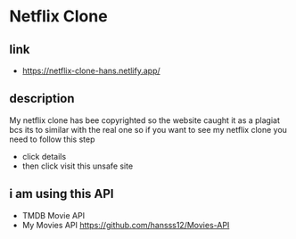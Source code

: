 # Netflix Clone 

## link
- https://netflix-clone-hans.netlify.app/

## description 

My netflix clone has bee copyrighted so the website caught it as a plagiat bcs its to similar with the real one so if you want to see my netflix clone you need to follow this step
- click details
- then click visit this unsafe site

## i am using this API
- TMDB Movie API
- My Movies API https://github.com/hansss12/Movies-API
